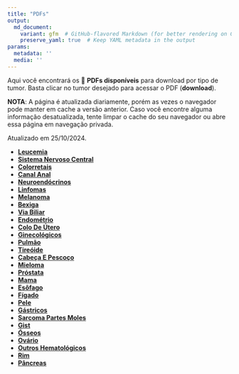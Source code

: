 ```yaml
---
title: "PDFs"
output: 
  md_document:
    variant: gfm  # GitHub-flavored Markdown (for better rendering on GitHub)
    preserve_yaml: true  # Keep YAML metadata in the output
params:
  metadata: ''
  media: ''
---
```


Aqui você encontrará os 📝 **PDFs disponíveis** para download por tipo
de tumor. Basta clicar no tumor desejado para acessar o PDF
(**download**).

**NOTA**: A página é atualizada diariamente, porém as vezes o navegador
pode manter em cache a versão anterior. Caso você encontre alguma
informação desatualizada, tente limpar o cache do seu navegador ou abre
essa página em navegação privada.

Atualizado em 25/10/2024.

- [**Leucemia**](https://coeoralmeds-e768.restdb.io/media/671b4575f63b80480003d018?download=true)
- [**Sistema Nervoso
  Central**](https://coeoralmeds-e768.restdb.io/media/671b4576f63b80480003d01b?download=true)
- [**Colorretais**](https://coeoralmeds-e768.restdb.io/media/671b4579f63b80480003d021?download=true)
- [**Canal
  Anal**](https://coeoralmeds-e768.restdb.io/media/671b457af63b80480003d022?download=true)
- [**Neuroendócrinos**](https://coeoralmeds-e768.restdb.io/media/671b457bf63b80480003d024?download=true)
- [**Linfomas**](https://coeoralmeds-e768.restdb.io/media/671b457cf63b80480003d026?download=true)
- [**Melanoma**](https://coeoralmeds-e768.restdb.io/media/671b457df63b80480003d028?download=true)
- [**Bexiga**](https://coeoralmeds-e768.restdb.io/media/671b457ef63b80480003d02a?download=true)
- [**Via
  Biliar**](https://coeoralmeds-e768.restdb.io/media/671b457ff63b80480003d02c?download=true)
- [**Endométrio**](https://coeoralmeds-e768.restdb.io/media/671b4581f63b80480003d02e?download=true)
- [**Colo De
  Útero**](https://coeoralmeds-e768.restdb.io/media/671b4582f63b80480003d030?download=true)
- [**Ginecológicos**](https://coeoralmeds-e768.restdb.io/media/671b4583f63b80480003d032?download=true)
- [**Pulmão**](https://coeoralmeds-e768.restdb.io/media/671b4584f63b80480003d034?download=true)
- [**Tireóide**](https://coeoralmeds-e768.restdb.io/media/671b4586f63b80480003d038?download=true)
- [**Cabeça E
  Pescoço**](https://coeoralmeds-e768.restdb.io/media/671b4587f63b80480003d03a?download=true)
- [**Mieloma**](https://coeoralmeds-e768.restdb.io/media/671b4589f63b80480003d03c?download=true)
- [**Próstata**](https://coeoralmeds-e768.restdb.io/media/671b458af63b80480003d03e?download=true)
- [**Mama**](https://coeoralmeds-e768.restdb.io/media/671b458cf63b80480003d042?download=true)
- [**Esôfago**](https://coeoralmeds-e768.restdb.io/media/671b458df63b80480003d044?download=true)
- [**Fígado**](https://coeoralmeds-e768.restdb.io/media/671b458ef63b80480003d046?download=true)
- [**Pele**](https://coeoralmeds-e768.restdb.io/media/671b458ff63b80480003d048?download=true)
- [**Gástricos**](https://coeoralmeds-e768.restdb.io/media/671b4590f63b80480003d04a?download=true)
- [**Sarcoma Partes
  Moles**](https://coeoralmeds-e768.restdb.io/media/671b4591f63b80480003d04c?download=true)
- [**Gist**](https://coeoralmeds-e768.restdb.io/media/671b4592f63b80480003d04e?download=true)
- [**Ósseos**](https://coeoralmeds-e768.restdb.io/media/671b4594f63b80480003d050?download=true)
- [**Ovário**](https://coeoralmeds-e768.restdb.io/media/671b4595f63b80480003d053?download=true)
- [**Outros
  Hematológicos**](https://coeoralmeds-e768.restdb.io/media/671b4596f63b80480003d055?download=true)
- [**Rim**](https://coeoralmeds-e768.restdb.io/media/671b4597f63b80480003d057?download=true)
- [**Pâncreas**](https://coeoralmeds-e768.restdb.io/media/671b4599f63b80480003d058?download=true)
